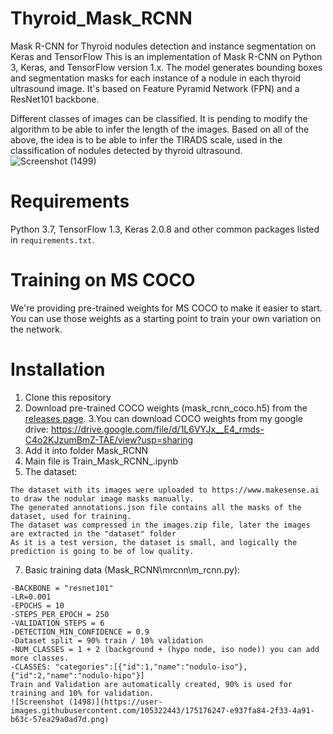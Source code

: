 # Thyroid_Mask_RCNN
Mask R-CNN for Thyroid nodules detection and instance segmentation on Keras and TensorFlow
This is an implementation of Mask R-CNN on Python 3, Keras, and TensorFlow version 1.x. 
The model generates bounding boxes and segmentation masks for each instance of a nodule in each thyroid ultrasound image. 
It's based on Feature Pyramid Network (FPN) and a ResNet101 backbone.


Different classes of images can be classified.
It is pending to modify the algorithm to be able to infer the length of the images.
Based on all of the above, the idea is to be able to infer the TIRADS scale, used in the classification of nodules detected by thyroid ultrasound.
![Screenshot (1499)](https://user-images.githubusercontent.com/105322443/175176177-b2d44334-7cda-4aa5-a3e1-ad20d694b17d.png)

# Requirements
Python 3.7, TensorFlow 1.3, Keras 2.0.8 and other common packages listed in `requirements.txt`.

# Training on MS COCO
We're providing pre-trained weights for MS COCO to make it easier to start. 
You can use those weights as a starting point to train your own variation on the network.

# Installation
1. Clone this repository
2. Download pre-trained COCO weights (mask_rcnn_coco.h5) from the [releases page](https://github.com/matterport/Mask_RCNN/releases).
3.You can download COCO weights from my google drive: https://drive.google.com/file/d/1L6VYJx__E4_rmds-C4o2KJzumBmZ-TAE/view?usp=sharing
4. Add it into folder Mask_RCNN
5. Main file is Train_Mask_RCNN_.ipynb
6. The dataset:
```
The dataset with its images were uploaded to https://www.makesense.ai to draw the nodular image masks manually.
The generated annotations.json file contains all the masks of the dataset, used for training.
The dataset was compressed in the images.zip file, later the images are extracted in the "dataset" folder
As it is a test version, the dataset is small, and logically the prediction is going to be of low quality.
```
7. Basic training data (Mask_RCNN\mrcnn\m_rcnn.py):
```
-BACKBONE = "resnet101"
-LR=0.001
-EPOCHS = 10
-STEPS_PER_EPOCH = 250
-VALIDATION_STEPS = 6
-DETECTION_MIN_CONFIDENCE = 0.9
-Dataset split = 90% train / 10% validation
-NUM_CLASSES = 1 + 2 (background + (hypo node, iso node)) you can add more classes.
-CLASSES: "categories":[{"id":1,"name":"nodulo-iso"},{"id":2,"name":"nodulo-hipo"}]
Train and Validation are automatically created, 90% is used for training and 10% for validation.
![Screenshot (1498)](https://user-images.githubusercontent.com/105322443/175176247-e937fa84-2f33-4a91-b63c-57ea29a0ad7d.png)
